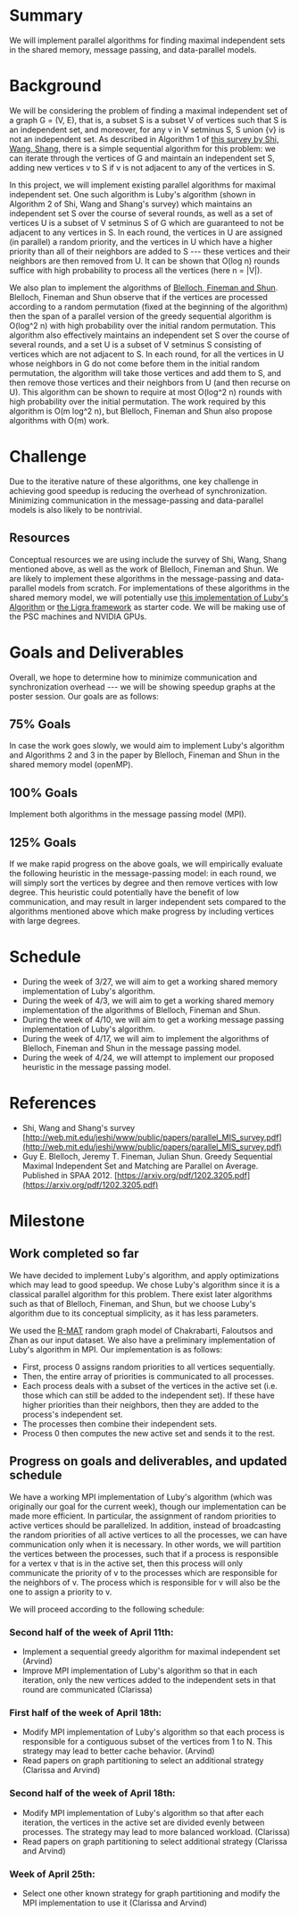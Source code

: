 # Summary

We will implement parallel algorithms for finding maximal independent sets in the shared memory, message passing, and data-parallel models.

# Background

We will be considering the problem of finding a maximal independent set of a graph G = (V, E), that is, a subset S is a subset V of vertices such that S is an independent set, and moreover, for any v in V setminus S, S union {v} is not an independent set. As described in Algorithm 1 of [this survey by Shi, Wang, Shang](http://web.mit.edu/jeshi/www/public/papers/parallel_MIS_survey.pdf), there is a simple sequential algorithm for this problem: we can iterate through the vertices of G and maintain an independent set S, adding new vertices v to S if v is not adjacent to any of the vertices in S.

In this project, we will implement existing parallel algorithms for maximal independent set. One such algorithm is Luby's algorithm (shown in Algorithm 2 of Shi, Wang and Shang's survey) which maintains an independent set S over the course of several rounds, as well as a set of vertices U is a subset of V setminus S of G which are guaranteed to not be adjacent to any vertices in S. In each round, the vertices in U are assigned (in parallel) a random priority, and the vertices in U which have a higher priority than all of their neighbors are added to S --- these vertices and their neighbors are then removed from U. It can be shown that O(log n) rounds suffice with high probability to process all the vertices (here n = |V|).

We also plan to implement the algorithms of [Blelloch, Fineman and Shun](https://arxiv.org/pdf/1202.3205.pdf). Blelloch, Fineman and Shun observe that if the vertices are processed according to a random permutation (fixed at the beginning of the algorithm) then the span of a parallel version of the greedy sequential algorithm is O(log^2 n) with high probability over the initial random permutation. This algorithm also effectively maintains an independent set S over the course of several rounds, and a set U is a subset of V setminus S consisting of vertices which are not adjacent to S. In each round, for all the vertices in U whose neighbors in G do not come before them in the initial random permutation, the algorithm will take those vertices and add them to S, and then remove those vertices and their neighbors from U (and then recurse on U). This algorithm can be shown to require at most O(log^2 n) rounds with high probability over the initial permutation. The work required by this algorithm is O(m log^2 n), but Blelloch, Fineman and Shun also propose algorithms with O(m) work.

# Challenge

Due to the iterative nature of these algorithms, one key challenge in achieving good speedup is reducing the overhead of synchronization. Minimizing communication in the message-passing and data-parallel models is also likely to be nontrivial.

## Resources

Conceptual resources we are using include the survey of Shi, Wang, Shang mentioned above, as well as the work of Blelloch, Fineman and Shun. We are likely to implement these algorithms in the message-passing and data-parallel models from scratch. For implementations of these algorithms in the shared memory model, we will potentially use [this implementation of Luby's Algorithm](https://github.com/ldhulipala/Maximal-Independent-Sets) or [the Ligra framework](https://github.com/jshun/ligra) as starter code. We will be making use of the PSC machines and NVIDIA GPUs.

# Goals and Deliverables

Overall, we hope to determine how to minimize communication and synchronization overhead --- we will be showing speedup graphs at the poster session. Our goals are as follows:

## 75% Goals

In case the work goes slowly, we would aim to implement Luby's algorithm and Algorithms 2 and 3 in the paper by Blelloch, Fineman and Shun in the shared memory model (openMP).

## 100% Goals

Implement both algorithms in the message passing model (MPI).

## 125% Goals

If we make rapid progress on the above goals, we will empirically evaluate the following heuristic in the message-passing model: in each round, we will simply sort the vertices by degree and then remove vertices with low degree. This heuristic could potentially have the benefit of low communication, and may result in larger independent sets compared to the algorithms mentioned above which make progress by including vertices with large degrees.

# Schedule

- During the week of 3/27, we will aim to get a working shared memory implementation of Luby's algorithm.
- During the week of 4/3, we will aim to get a working shared memory implementation of the algorithms of Blelloch, Fineman and Shun.
- During the week of 4/10, we will aim to get a working message passing implementation of Luby's algorithm.
- During the week of 4/17, we will aim to implement the algorithms of Blelloch, Fineman and Shun in the message passing model.
- During the week of 4/24, we will attempt to implement our proposed heuristic in the message passing model.

# References
- Shi, Wang and Shang's survey [http://web.mit.edu/jeshi/www/public/papers/parallel_MIS_survey.pdf](http://web.mit.edu/jeshi/www/public/papers/parallel_MIS_survey.pdf)
- Guy E. Blelloch, Jeremy T. Fineman, Julian Shun. Greedy Sequential Maximal Independent Set and Matching are Parallel on Average. Published in SPAA 2012. [https://arxiv.org/pdf/1202.3205.pdf](https://arxiv.org/pdf/1202.3205.pdf)

# Milestone

## Work completed so far

We have decided to implement Luby's algorithm, and apply optimizations which may lead to good speedup. We chose Luby's algorithm since it is a classical parallel algorithm for this problem. There exist later algorithms such as that of Blelloch, Fineman, and Shun, but we choose Luby's algorithm due to its conceptual simplicity, as it has less parameters.

We used the [R-MAT](https://www.cs.cmu.edu/~christos/PUBLICATIONS/siam04.pdf) random graph model of Chakrabarti, Faloutsos and Zhan as our input dataset. We also have a preliminary implementation of Luby's algorithm in MPI. Our implementation is as follows:
- First, process 0 assigns random priorities to all vertices sequentially.
- Then, the entire array of priorities is communicated to all processes.
- Each process deals with a subset of the vertices in the active set (i.e. those which can still be added to the independent set). If these have higher priorities than their neighbors, then they are added to the process's independent set.
- The processes then combine their independent sets.
- Process 0 then computes the new active set and sends it to the rest.

## Progress on goals and deliverables, and updated schedule

We have a working MPI implementation of Luby's algorithm (which was originally our goal for the current week), though our implementation can be made more efficient. In particular, the assignment of random priorities to active vertices should be parallelized. In addition, instead of broadcasting the random priorities of all active vertices to all the processes, we can have communication only when it is necessary. In other words, we will partition the vertices between the processes, such that if a process is responsible for a vertex v that is in the active set, then this process will only communicate the priority of v to the processes which are responsible for the neighbors of v. The process which is responsible for v will also be the one to assign a priority to v.

We will proceed according to the following schedule:

### Second half of the week of April 11th:
- Implement a sequential greedy algorithm for maximal independent set (Arvind)
- Improve MPI implementation of Luby's algorithm so that in each iteration, only the new vertices added to the independent sets in that round are communicated (Clarissa)

### First half of the week of April 18th:
- Modify MPI implementation of Luby's algorithm so that each process is responsible for a contiguous subset of the vertices from 1 to N. This strategy may lead to better cache behavior. (Arvind)
- Read papers on graph partitioning to select an additional strategy (Clarissa and Arvind)

### Second half of the week of April 18th:
- Modify MPI implementation of Luby's algorithm so that after each iteration, the vertices in the active set are divided evenly between processes. The strategy may lead to more balanced workload. (Clarissa)
- Read papers on graph partitioning to select additional strategy (Clarissa and Arvind)

### Week of April 25th:
- Select one other known strategy for graph partitioning and modify the MPI implementation to use it (Clarissa and Arvind)